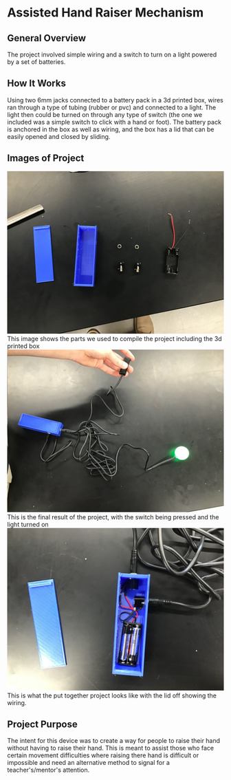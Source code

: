 # Assisted Hand Raiser Mechanism
## General Overview
The project involved simple wiring and a switch to turn on a light powered by a set of batteries.
## How It Works
Using two 6mm jacks connected to a battery pack in a 3d printed box, wires ran through a type of tubing (rubber or pvc) and connected to a light. The light then could be turned on through any type of switch (the one we included was a simple switch to click with a hand or foot).
The battery pack is anchored in the box as well as wiring, and the box has a lid that can be easily opened and closed by sliding.
## Images of Project
![Image of Parts used for project](Parts.jpg)
This image shows the parts we used to compile the project including the 3d printed box
![Image of project turned on](On_Project.jpg)
This is the final result of the project, with the switch being pressed and the light turned on
![Image of open project](Open_Project.jpg)
This is what the put together project looks like with the lid off showing the wiring.
## Project Purpose
The intent for this device was to create a way for people to raise their hand without having to raise their hand. This is meant to assist those who face certain movement difficulties where raising there hand is difficult or impossible and need an alternative method to signal for a teacher's/mentor's attention.
